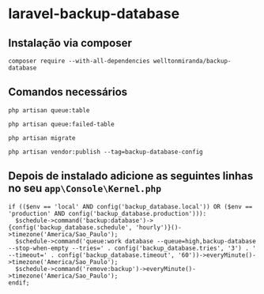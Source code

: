 # laravel-backup-database
## Instalação via composer
~~~
composer require --with-all-dependencies welltonmiranda/backup-database
~~~
## Comandos necessários
~~~
php artisan queue:table
~~~
~~~
php artisan queue:failed-table
~~~
~~~
php artisan migrate
~~~
~~~
php artisan vendor:publish --tag=backup-database-config
~~~
## Depois de instalado adicione as seguintes linhas no seu <code>app\Console\Kernel.php</code>
~~~
if (($env == 'local' AND config('backup_database.local')) OR ($env == 'production' AND config('backup_database.production'))):
  $schedule->command('backup:database')->{config('backup_database.schedule', 'hourly')}()->timezone('America/Sao_Paulo');
  $schedule->command('queue:work database --queue=high,backup-database --stop-when-empty --tries=' . config('backup_database.tries', '3') . ' --timeout=' . config('backup_database.timeout', '60'))->everyMinute()->timezone('America/Sao_Paulo');
  $schedule->command('remove:backup')->everyMinute()->timezone('America/Sao_Paulo');
endif;
